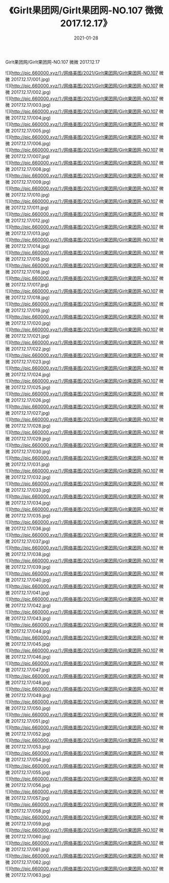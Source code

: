 ﻿---
layout: post
title:  《Girlt果团网/Girlt果团网-NO.107 微微 2017.12.17》
date:   2021-01-28
img: http://pic.660000.xyz/1:/网络美图/2021/Girlt果团网/Girlt果团网-NO.107 微微 2017.12.17/000.jpg
categories: [美女, 清纯, 唯美]
---

Girlt果团网/Girlt果团网-NO.107 微微 2017.12.17

 ![](http://pic.660000.xyz/1:/网络美图/2021/Girlt果团网/Girlt果团网-NO.107 微微 2017.12.17/001.jpg) <br>![](http://pic.660000.xyz/1:/网络美图/2021/Girlt果团网/Girlt果团网-NO.107 微微 2017.12.17/002.jpg) <br>![](http://pic.660000.xyz/1:/网络美图/2021/Girlt果团网/Girlt果团网-NO.107 微微 2017.12.17/003.jpg) <br>![](http://pic.660000.xyz/1:/网络美图/2021/Girlt果团网/Girlt果团网-NO.107 微微 2017.12.17/004.jpg) <br>![](http://pic.660000.xyz/1:/网络美图/2021/Girlt果团网/Girlt果团网-NO.107 微微 2017.12.17/005.jpg) <br>![](http://pic.660000.xyz/1:/网络美图/2021/Girlt果团网/Girlt果团网-NO.107 微微 2017.12.17/006.jpg) <br>![](http://pic.660000.xyz/1:/网络美图/2021/Girlt果团网/Girlt果团网-NO.107 微微 2017.12.17/007.jpg) <br>![](http://pic.660000.xyz/1:/网络美图/2021/Girlt果团网/Girlt果团网-NO.107 微微 2017.12.17/008.jpg) <br>![](http://pic.660000.xyz/1:/网络美图/2021/Girlt果团网/Girlt果团网-NO.107 微微 2017.12.17/009.jpg) <br>![](http://pic.660000.xyz/1:/网络美图/2021/Girlt果团网/Girlt果团网-NO.107 微微 2017.12.17/010.jpg) <br>![](http://pic.660000.xyz/1:/网络美图/2021/Girlt果团网/Girlt果团网-NO.107 微微 2017.12.17/011.jpg) <br>![](http://pic.660000.xyz/1:/网络美图/2021/Girlt果团网/Girlt果团网-NO.107 微微 2017.12.17/012.jpg) <br>![](http://pic.660000.xyz/1:/网络美图/2021/Girlt果团网/Girlt果团网-NO.107 微微 2017.12.17/013.jpg) <br>![](http://pic.660000.xyz/1:/网络美图/2021/Girlt果团网/Girlt果团网-NO.107 微微 2017.12.17/014.jpg) <br>![](http://pic.660000.xyz/1:/网络美图/2021/Girlt果团网/Girlt果团网-NO.107 微微 2017.12.17/015.jpg) <br>![](http://pic.660000.xyz/1:/网络美图/2021/Girlt果团网/Girlt果团网-NO.107 微微 2017.12.17/016.jpg) <br>![](http://pic.660000.xyz/1:/网络美图/2021/Girlt果团网/Girlt果团网-NO.107 微微 2017.12.17/017.jpg) <br>![](http://pic.660000.xyz/1:/网络美图/2021/Girlt果团网/Girlt果团网-NO.107 微微 2017.12.17/018.jpg) <br>![](http://pic.660000.xyz/1:/网络美图/2021/Girlt果团网/Girlt果团网-NO.107 微微 2017.12.17/019.jpg) <br>![](http://pic.660000.xyz/1:/网络美图/2021/Girlt果团网/Girlt果团网-NO.107 微微 2017.12.17/020.jpg) <br>![](http://pic.660000.xyz/1:/网络美图/2021/Girlt果团网/Girlt果团网-NO.107 微微 2017.12.17/021.jpg) <br>![](http://pic.660000.xyz/1:/网络美图/2021/Girlt果团网/Girlt果团网-NO.107 微微 2017.12.17/022.jpg) <br>![](http://pic.660000.xyz/1:/网络美图/2021/Girlt果团网/Girlt果团网-NO.107 微微 2017.12.17/023.jpg) <br>![](http://pic.660000.xyz/1:/网络美图/2021/Girlt果团网/Girlt果团网-NO.107 微微 2017.12.17/024.jpg) <br>![](http://pic.660000.xyz/1:/网络美图/2021/Girlt果团网/Girlt果团网-NO.107 微微 2017.12.17/025.jpg) <br>![](http://pic.660000.xyz/1:/网络美图/2021/Girlt果团网/Girlt果团网-NO.107 微微 2017.12.17/026.jpg) <br>![](http://pic.660000.xyz/1:/网络美图/2021/Girlt果团网/Girlt果团网-NO.107 微微 2017.12.17/027.jpg) <br>![](http://pic.660000.xyz/1:/网络美图/2021/Girlt果团网/Girlt果团网-NO.107 微微 2017.12.17/028.jpg) <br>![](http://pic.660000.xyz/1:/网络美图/2021/Girlt果团网/Girlt果团网-NO.107 微微 2017.12.17/029.jpg) <br>![](http://pic.660000.xyz/1:/网络美图/2021/Girlt果团网/Girlt果团网-NO.107 微微 2017.12.17/030.jpg) <br>![](http://pic.660000.xyz/1:/网络美图/2021/Girlt果团网/Girlt果团网-NO.107 微微 2017.12.17/031.jpg) <br>![](http://pic.660000.xyz/1:/网络美图/2021/Girlt果团网/Girlt果团网-NO.107 微微 2017.12.17/032.jpg) <br>![](http://pic.660000.xyz/1:/网络美图/2021/Girlt果团网/Girlt果团网-NO.107 微微 2017.12.17/033.jpg) <br>![](http://pic.660000.xyz/1:/网络美图/2021/Girlt果团网/Girlt果团网-NO.107 微微 2017.12.17/034.jpg) <br>![](http://pic.660000.xyz/1:/网络美图/2021/Girlt果团网/Girlt果团网-NO.107 微微 2017.12.17/035.jpg) <br>![](http://pic.660000.xyz/1:/网络美图/2021/Girlt果团网/Girlt果团网-NO.107 微微 2017.12.17/036.jpg) <br>![](http://pic.660000.xyz/1:/网络美图/2021/Girlt果团网/Girlt果团网-NO.107 微微 2017.12.17/037.jpg) <br>![](http://pic.660000.xyz/1:/网络美图/2021/Girlt果团网/Girlt果团网-NO.107 微微 2017.12.17/038.jpg) <br>![](http://pic.660000.xyz/1:/网络美图/2021/Girlt果团网/Girlt果团网-NO.107 微微 2017.12.17/039.jpg) <br>![](http://pic.660000.xyz/1:/网络美图/2021/Girlt果团网/Girlt果团网-NO.107 微微 2017.12.17/040.jpg) <br>![](http://pic.660000.xyz/1:/网络美图/2021/Girlt果团网/Girlt果团网-NO.107 微微 2017.12.17/041.jpg) <br>![](http://pic.660000.xyz/1:/网络美图/2021/Girlt果团网/Girlt果团网-NO.107 微微 2017.12.17/042.jpg) <br>![](http://pic.660000.xyz/1:/网络美图/2021/Girlt果团网/Girlt果团网-NO.107 微微 2017.12.17/043.jpg) <br>![](http://pic.660000.xyz/1:/网络美图/2021/Girlt果团网/Girlt果团网-NO.107 微微 2017.12.17/044.jpg) <br>![](http://pic.660000.xyz/1:/网络美图/2021/Girlt果团网/Girlt果团网-NO.107 微微 2017.12.17/045.jpg) <br>![](http://pic.660000.xyz/1:/网络美图/2021/Girlt果团网/Girlt果团网-NO.107 微微 2017.12.17/046.jpg) <br>![](http://pic.660000.xyz/1:/网络美图/2021/Girlt果团网/Girlt果团网-NO.107 微微 2017.12.17/047.jpg) <br>![](http://pic.660000.xyz/1:/网络美图/2021/Girlt果团网/Girlt果团网-NO.107 微微 2017.12.17/048.jpg) <br>![](http://pic.660000.xyz/1:/网络美图/2021/Girlt果团网/Girlt果团网-NO.107 微微 2017.12.17/049.jpg) <br>![](http://pic.660000.xyz/1:/网络美图/2021/Girlt果团网/Girlt果团网-NO.107 微微 2017.12.17/050.jpg) <br>![](http://pic.660000.xyz/1:/网络美图/2021/Girlt果团网/Girlt果团网-NO.107 微微 2017.12.17/051.jpg) <br>![](http://pic.660000.xyz/1:/网络美图/2021/Girlt果团网/Girlt果团网-NO.107 微微 2017.12.17/052.jpg) <br>![](http://pic.660000.xyz/1:/网络美图/2021/Girlt果团网/Girlt果团网-NO.107 微微 2017.12.17/053.jpg) <br>![](http://pic.660000.xyz/1:/网络美图/2021/Girlt果团网/Girlt果团网-NO.107 微微 2017.12.17/054.jpg) <br>![](http://pic.660000.xyz/1:/网络美图/2021/Girlt果团网/Girlt果团网-NO.107 微微 2017.12.17/055.jpg) <br>![](http://pic.660000.xyz/1:/网络美图/2021/Girlt果团网/Girlt果团网-NO.107 微微 2017.12.17/056.jpg) <br>![](http://pic.660000.xyz/1:/网络美图/2021/Girlt果团网/Girlt果团网-NO.107 微微 2017.12.17/057.jpg) <br>![](http://pic.660000.xyz/1:/网络美图/2021/Girlt果团网/Girlt果团网-NO.107 微微 2017.12.17/058.jpg) <br>![](http://pic.660000.xyz/1:/网络美图/2021/Girlt果团网/Girlt果团网-NO.107 微微 2017.12.17/059.jpg) <br>![](http://pic.660000.xyz/1:/网络美图/2021/Girlt果团网/Girlt果团网-NO.107 微微 2017.12.17/060.jpg) <br>![](http://pic.660000.xyz/1:/网络美图/2021/Girlt果团网/Girlt果团网-NO.107 微微 2017.12.17/061.jpg) <br>![](http://pic.660000.xyz/1:/网络美图/2021/Girlt果团网/Girlt果团网-NO.107 微微 2017.12.17/062.jpg) <br>![](http://pic.660000.xyz/1:/网络美图/2021/Girlt果团网/Girlt果团网-NO.107 微微 2017.12.17/063.jpg) <br>
